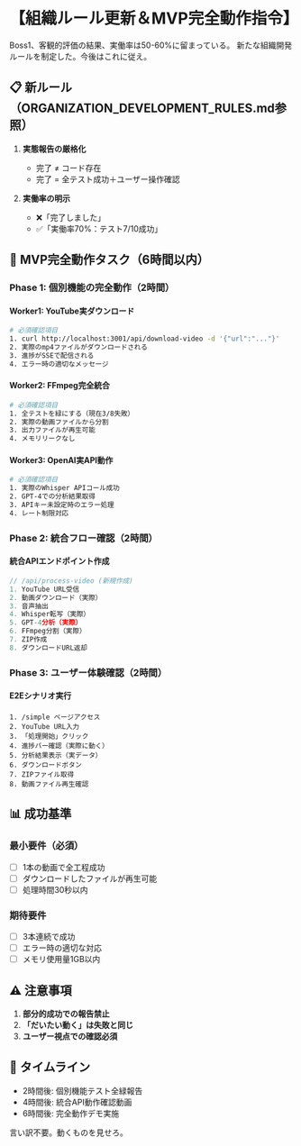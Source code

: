 # 【組織ルール更新＆MVP完全動作指令】

Boss1、客観的評価の結果、実働率は50-60%に留まっている。
新たな組織開発ルールを制定した。今後はこれに従え。

## 📋 新ルール（ORGANIZATION_DEVELOPMENT_RULES.md参照）

1. **実態報告の厳格化**
   - 完了 ≠ コード存在
   - 完了 = 全テスト成功＋ユーザー操作確認

2. **実働率の明示**
   - ❌「完了しました」
   - ✅「実働率70%：テスト7/10成功」

## 🎯 MVP完全動作タスク（6時間以内）

### Phase 1: 個別機能の完全動作（2時間）

#### Worker1: YouTube実ダウンロード
```bash
# 必須確認項目
1. curl http://localhost:3001/api/download-video -d '{"url":"..."}'
2. 実際のmp4ファイルがダウンロードされる
3. 進捗がSSEで配信される
4. エラー時の適切なメッセージ
```

#### Worker2: FFmpeg完全統合
```bash
# 必須確認項目
1. 全テストを緑にする（現在3/8失敗）
2. 実際の動画ファイルから分割
3. 出力ファイルが再生可能
4. メモリリークなし
```

#### Worker3: OpenAI実API動作
```bash
# 必須確認項目
1. 実際のWhisper APIコール成功
2. GPT-4での分析結果取得
3. APIキー未設定時のエラー処理
4. レート制限対応
```

### Phase 2: 統合フロー確認（2時間）

#### 統合APIエンドポイント作成
```typescript
// /api/process-video (新規作成)
1. YouTube URL受信
2. 動画ダウンロード（実際）
3. 音声抽出
4. Whisper転写（実際）
5. GPT-4分析（実際）
6. FFmpeg分割（実際）
7. ZIP作成
8. ダウンロードURL返却
```

### Phase 3: ユーザー体験確認（2時間）

#### E2Eシナリオ実行
```
1. /simple ページアクセス
2. YouTube URL入力
3. 「処理開始」クリック
4. 進捗バー確認（実際に動く）
5. 分析結果表示（実データ）
6. ダウンロードボタン
7. ZIPファイル取得
8. 動画ファイル再生確認
```

## 📊 成功基準

### 最小要件（必須）
- [ ] 1本の動画で全工程成功
- [ ] ダウンロードしたファイルが再生可能
- [ ] 処理時間30秒以内

### 期待要件
- [ ] 3本連続で成功
- [ ] エラー時の適切な対応
- [ ] メモリ使用量1GB以内

## ⚠️ 注意事項

1. **部分的成功での報告禁止**
2. **「だいたい動く」は失敗と同じ**
3. **ユーザー視点での確認必須**

## 📅 タイムライン

- 2時間後: 個別機能テスト全緑報告
- 4時間後: 統合API動作確認動画
- 6時間後: 完全動作デモ実施

言い訳不要。動くものを見せろ。